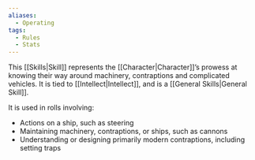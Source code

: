 ```yaml
---
aliases:
  - Operating
tags:
  - Rules
  - Stats
---
```

This [[Skills|Skill]] represents the [[Character|Character]]’s prowess at knowing their way around machinery, contraptions and complicated vehicles. It is tied to [[Intellect|Intellect]], and is a [[General Skills|General Skill]].

It is used in rolls involving:
- Actions on a ship, such as steering
- Maintaining machinery, contraptions, or ships, such as cannons
- Understanding or designing primarily modern contraptions, including setting traps
